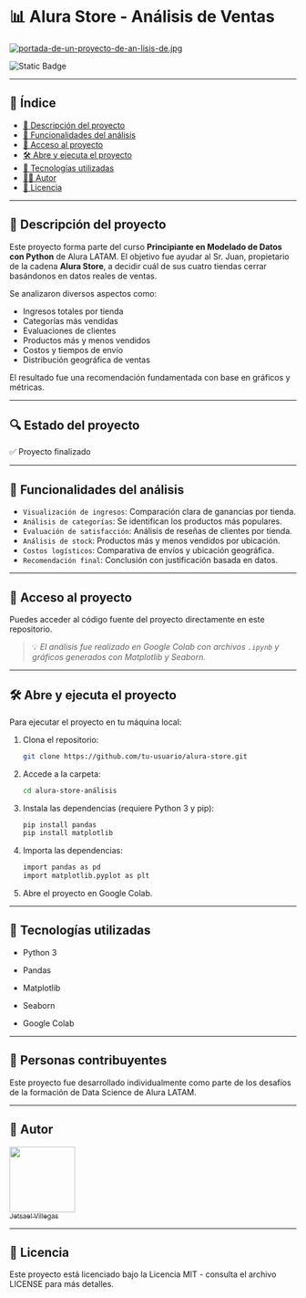 # 📊 Alura Store - Análisis de Ventas

[![portada-de-un-proyecto-de-an-lisis-de.jpg](https://i.postimg.cc/R0PfTHNj/portada-de-un-proyecto-de-an-lisis-de.jpg)](https://postimg.cc/R3HNSq1R)

![Static Badge](https://img.shields.io/badge/status-completed-green)

---

## 📑 Índice

- [🧾 Descripción del proyecto](#-descripción-del-proyecto)
- [🔧 Funcionalidades del análisis](#-funcionalidades-del-análisis)
- [📂 Acceso al proyecto](#-acceso-al-proyecto)
- [🛠️ Abre y ejecuta el proyecto](#️-abre-y-ejecuta-el-proyecto)
- [🧰 Tecnologías utilizadas](#-tecnologías-utilizadas)
- [👨‍💻 Autor](#-autor)
- [🪪 Licencia](#-licencia)

---

## 🧾 Descripción del proyecto

Este proyecto forma parte del curso **Principiante en Modelado de Datos con Python** de Alura LATAM. El objetivo fue ayudar al Sr. Juan, propietario de la cadena **Alura Store**, a decidir cuál de sus cuatro tiendas cerrar basándonos en datos reales de ventas.

Se analizaron diversos aspectos como:
- Ingresos totales por tienda
- Categorías más vendidas
- Evaluaciones de clientes
- Productos más y menos vendidos
- Costos y tiempos de envío
- Distribución geográfica de ventas

El resultado fue una recomendación fundamentada con base en gráficos y métricas.

---

## 🔍 Estado del proyecto

✅ Proyecto finalizado

---

## 🔧 Funcionalidades del análisis

- `Visualización de ingresos`: Comparación clara de ganancias por tienda.
- `Análisis de categorías`: Se identifican los productos más populares.
- `Evaluación de satisfacción`: Análisis de reseñas de clientes por tienda.
- `Análisis de stock`: Productos más y menos vendidos por ubicación.
- `Costos logísticos`: Comparativa de envíos y ubicación geográfica.
- `Recomendación final`: Conclusión con justificación basada en datos.

---

## 📂 Acceso al proyecto

Puedes acceder al código fuente del proyecto directamente en este repositorio.  
> 💡 *El análisis fue realizado en Google Colab con archivos `.ipynb` y gráficos generados con Matplotlib y Seaborn.*

---

## 🛠️ Abre y ejecuta el proyecto

Para ejecutar el proyecto en tu máquina local:

1. Clona el repositorio:
   ```bash
   git clone https://github.com/tu-usuario/alura-store.git
   ```

2. Accede a la carpeta:
   ```bash
   cd alura-store-análisis
   ```

3. Instala las dependencias (requiere Python 3 y pip):
    ```bash
   pip install pandas 
   pip install matplotlib
   ```

4. Importa las dependencias:
     ```bash
   import pandas as pd 
   import matplotlib.pyplot as plt
   ```

5. Abre el proyecto en Google Colab.

---

## 🧰 Tecnologías utilizadas

- Python 3

- Pandas

- Matplotlib

- Seaborn

- Google Colab

---

## 🙋 Personas contribuyentes

Este proyecto fue desarrollado individualmente como parte de los desafíos de la formación de Data Science de Alura LATAM.

---

## 👤 Autor

[<img src="https://avatars.githubusercontent.com/u/157757330?v=4" width=115><br><sub>Jetsael Villegas</sub>](https://github.com/JetsaelVillegasMendoza)

---

## 📝 Licencia

Este proyecto está licenciado bajo la Licencia MIT - consulta el archivo LICENSE para más detalles.


